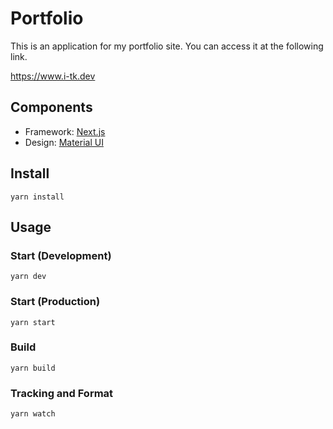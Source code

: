 # Portfolio

This is an application for my portfolio site.
You can access it at the following link.

https://www.i-tk.dev

## Components

- Framework: [Next.js](https://nextjs.org/)
- Design: [Material UI](https://mui.com/)

## Install

```shell
yarn install
```

## Usage

### Start (Development)

```shell
yarn dev
```

### Start (Production)

```shell
yarn start
```

### Build

```shell
yarn build
```

### Tracking and Format

```shell
yarn watch
```

